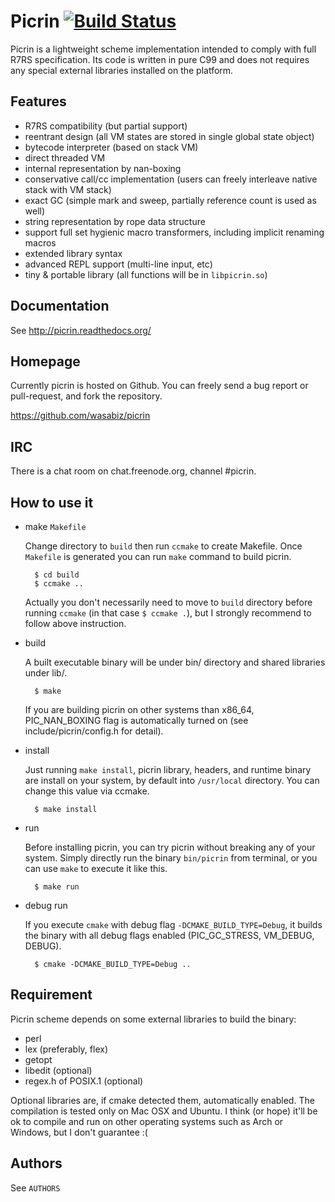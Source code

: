 # Picrin [![Build Status](https://travis-ci.org/wasabiz/picrin.png)](https://travis-ci.org/wasabiz/picrin)

Picrin is a lightweight scheme implementation intended to comply with full R7RS specification. Its code is written in pure C99 and does not requires any special external libraries installed on the platform.

## Features

- R7RS compatibility (but partial support)
- reentrant design (all VM states are stored in single global state object)
- bytecode interpreter (based on stack VM)
- direct threaded VM
- internal representation by nan-boxing
- conservative call/cc implementation (users can freely interleave native stack with VM stack)
- exact GC (simple mark and sweep, partially reference count is used as well)
- string representation by rope data structure
- support full set hygienic macro transformers, including implicit renaming macros
- extended library syntax
- advanced REPL support (multi-line input, etc)
- tiny & portable library (all functions will be in `libpicrin.so`)

## Documentation

See http://picrin.readthedocs.org/

## Homepage

Currently picrin is hosted on Github. You can freely send a bug report or pull-request, and fork the repository.

https://github.com/wasabiz/picrin

## IRC

There is a chat room on chat.freenode.org, channel #picrin.

## How to use it

- make `Makefile`

	Change directory to `build` then run `ccmake` to create Makefile. Once `Makefile` is generated you can run `make` command to build picrin.

		$ cd build
        $ ccmake ..

	Actually you don't necessarily need to move to `build` directory before running `ccmake` (in that case `$ ccmake .`), but I strongly recommend to follow above instruction.
    
- build

 	A built executable binary will be under bin/ directory and shared libraries under lib/.

        $ make

	If you are building picrin on other systems than x86_64, PIC_NAN_BOXING flag is automatically turned on (see include/picrin/config.h for detail).

- install

	Just running `make install`, picrin library, headers, and runtime binary are install on your system, by default into `/usr/local` directory. You can change this value via ccmake.

		$ make install

- run

	Before installing picrin, you can try picrin without breaking any of your system. Simply directly run the binary `bin/picrin` from terminal, or you can use `make` to execute it like this.

		$ make run

- debug run

	If you execute `cmake` with debug flag `-DCMAKE_BUILD_TYPE=Debug`, it builds the binary with all debug flags enabled (PIC_GC_STRESS, VM_DEBUG, DEBUG).

		$ cmake -DCMAKE_BUILD_TYPE=Debug ..
	

## Requirement

Picrin scheme depends on some external libraries to build the binary:

- perl
- lex (preferably, flex)
- getopt
- libedit (optional)
- regex.h of POSIX.1 (optional)

Optional libraries are, if cmake detected them, automatically enabled.
The compilation is tested only on Mac OSX and Ubuntu. I think (or hope) it'll be ok to compile and run on other operating systems such as Arch or Windows, but I don't guarantee :(

## Authors

See `AUTHORS`
